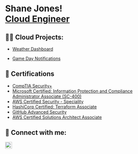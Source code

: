 <h1>Shane Jones! <br/><a href="https://github.com/ShaneHQ">Cloud Engineer</a></h1>

<h2>👨‍💻 Cloud Projects:</h2>


  - [Weather Dashboard](https://github.com/ShaneHQ/weather-dashboard-demo)

  - [Game Day Notifications](https://github.com/ShaneHQ/game-day-notifications/)

<h2>📄 Certifications</h2>

- [CompTIA Security+](https://www.credly.com/badges/2a2f7f76-ed2e-4b22-a11c-3f7dd4bbf6b9/linked_in_profile)
- [Microsoft Certified: Information Protection and Compliance Administrator Associate (SC-400)](https://learn.microsoft.com/en-us/users/shanejones-7567/credentials/9080a84dbcce8ab6?ref=https%3A%2F%2Fwww.linkedin.com%2F)
- [AWS Certified Security - Speciality](https://www.credly.com/badges/892d7c35-101c-44f6-a55d-33fe3323d32a/linked_in_profile)
- [HashiCorp Certified: Terraform Associate](https://www.credly.com/badges/7075630a-9945-440a-9df1-ac0c1ee0a98e)
- [GitHub Advanced Security](https://www.credly.com/badges/f6b22c3b-cfbb-4b2c-8c02-0a14f991036c/linked_in_profile)
- [AWS Certified Solutions Architect Associate](https://www.credly.com/badges/d47ef130-6877-4f7f-bc76-a62045c0024d)

<h2> 🤳 Connect with me:</h2>


[<img align="left" alt="JoshMadakor | LinkedIn" width="22px" src="https://cdn.jsdelivr.net/npm/simple-icons@v3/icons/linkedin.svg" />][linkedin]

[linkedin]: https://www.linkedin.com/in/shane-jones-12a928268/

<!--
**joshmadakor1/joshmadakor1** is a ✨ _special_ ✨ repository because its `README.md` (this file) appears on your GitHub profile.

Here are some ideas to get you started:

- 🔭 I’m currently working on ...
- 🌱 I’m currently learning ...
- 👯 I’m looking to collaborate on ...
- 🤔 I’m looking for help with ...
- 💬 Ask me about ...
- 📫 How to reach me: ...
- 😄 Pronouns: ...
- ⚡ Fun fact: ...
-->
